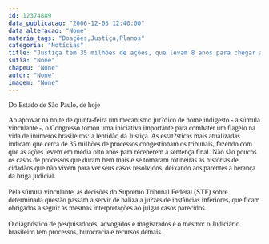 ```yaml
---
id: 12374889
data_publicacao: "2006-12-03 12:40:00"
data_alteracao: "None"
materia_tags: "Doações,Justiça,Planos"
categoria: "Notícias"
title: "Justiça tem 35 milhões de ações, que levam 8 anos para chegar ao fim "
sutia: "None"
chapeu: "None"
autor: "None"
imagem: "None"
---
```

<p><P><FONT face=Verdana>Do Estado de São Paulo, de hoje</FONT></P></p>
<p><P><FONT face=Verdana>Ao aprovar na noite de quinta-feira um mecanismo jur?dico de nome indigesto - a súmula vinculante -, o Congresso tomou uma iniciativa importante para combater um flagelo na vida de inúmeros brasileiros: a lentidão da Justiça. As estat?sticas mais atualizadas indicam que cerca de 35 milhões de processos congestionam os tribunais, fazendo com que as ações levem em média oito anos para receberem a sentença final. Não são poucos os casos de processos que duram bem mais e se tornaram rotineiras as histórias de cidadãos que não vivem para ver seus casos resolvidos, deixando aos parentes a herança da briga judicial.<BR><BR>Pela súmula vinculante, as decisões do Supremo Tribunal Federal (STF) sobre determinada questão passam a servir de baliza a ju?zes de instâncias inferiores, que ficam obrigados a seguir as mesmas interpretações ao julgar casos parecidos.<BR><BR>O diagnóstico de pesquisadores, advogados e magistrados é o mesmo: o Judiciário brasileiro tem processos, burocracia e recursos demais.<BR></P></FONT> </p>
